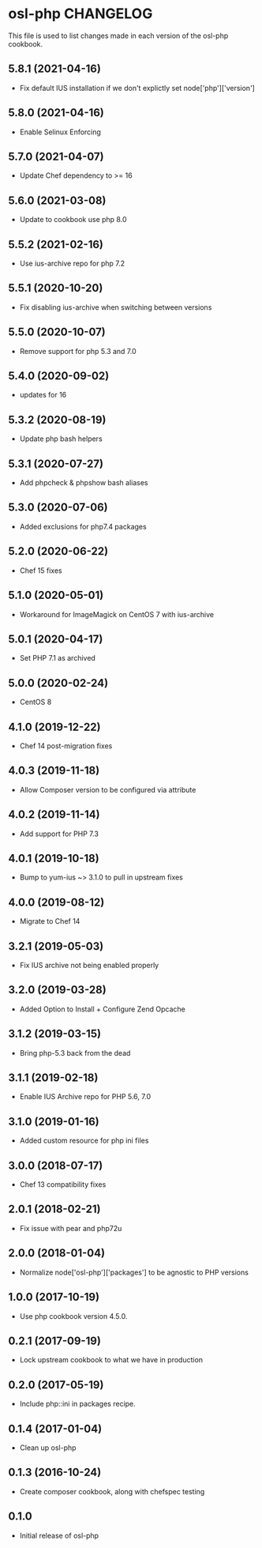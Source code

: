 osl-php CHANGELOG
=================
This file is used to list changes made in each version of the
osl-php cookbook.

5.8.1 (2021-04-16)
------------------
- Fix default IUS installation if we don't explictly set node['php']['version']

5.8.0 (2021-04-16)
------------------
- Enable Selinux Enforcing

5.7.0 (2021-04-07)
------------------
- Update Chef dependency to >= 16

5.6.0 (2021-03-08)
------------------
- Update to cookbook use php 8.0

5.5.2 (2021-02-16)
------------------
- Use ius-archive repo for php 7.2

5.5.1 (2020-10-20)
------------------
- Fix disabling ius-archive when switching between versions

5.5.0 (2020-10-07)
------------------
- Remove support for php 5.3 and 7.0

5.4.0 (2020-09-02)
------------------
- updates for 16

5.3.2 (2020-08-19)
------------------
- Update php bash helpers

5.3.1 (2020-07-27)
------------------
- Add phpcheck & phpshow bash aliases

5.3.0 (2020-07-06)
------------------
- Added exclusions for php7.4 packages

5.2.0 (2020-06-22)
------------------
- Chef 15 fixes

5.1.0 (2020-05-01)
------------------
- Workaround for ImageMagick on CentOS 7 with ius-archive

5.0.1 (2020-04-17)
------------------
- Set PHP 7.1 as archived

5.0.0 (2020-02-24)
------------------
- CentOS 8

4.1.0 (2019-12-22)
------------------
- Chef 14 post-migration fixes

4.0.3 (2019-11-18)
------------------
- Allow Composer version to be configured via attribute

4.0.2 (2019-11-14)
------------------
- Add support for PHP 7.3

4.0.1 (2019-10-18)
------------------
- Bump to yum-ius ~> 3.1.0 to pull in upstream fixes

4.0.0 (2019-08-12)
------------------
- Migrate to Chef 14

3.2.1 (2019-05-03)
------------------
- Fix IUS archive not being enabled properly

3.2.0 (2019-03-28)
------------------
- Added Option to Install + Configure Zend Opcache

3.1.2 (2019-03-15)
------------------
- Bring php-5.3 back from the dead

3.1.1 (2019-02-18)
------------------
- Enable IUS Archive repo for PHP 5.6, 7.0

3.1.0 (2019-01-16)
------------------
- Added custom resource for php ini files

3.0.0 (2018-07-17)
------------------
- Chef 13 compatibility fixes

2.0.1 (2018-02-21)
------------------
- Fix issue with pear and php72u

2.0.0 (2018-01-04)
------------------
- Normalize node['osl-php']['packages'] to be agnostic to PHP versions

1.0.0 (2017-10-19)
------------------
- Use php cookbook version 4.5.0.

0.2.1 (2017-09-19)
------------------
- Lock upstream cookbook to what we have in production

0.2.0 (2017-05-19)
------------------
- Include php::ini in packages recipe.

0.1.4 (2017-01-04)
------------------
- Clean up osl-php

0.1.3 (2016-10-24)
------------------
- Create composer cookbook, along with chefspec testing

0.1.0
-----
- Initial release of osl-php

